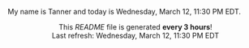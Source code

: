 My name is Tanner and today is Wednesday, March 12, 11:30 PM EDT.

<p align="center">This <i>README</i> file is generated <b>every 3 hours</b>!</br>Last refresh: Wednesday, March 12, 11:30 PM EDT<br /></p>
